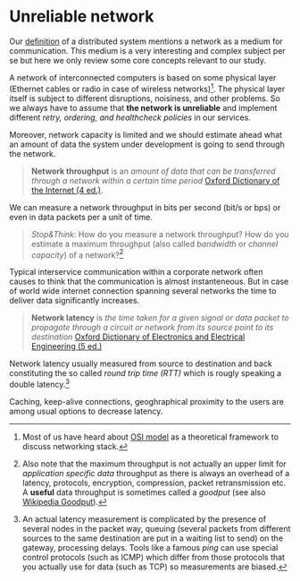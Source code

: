# Unreliable network

Our [definition](./introduction/overview.html) of a distributed system mentions a network as a medium for communication. This medium is a very interesting and complex subject per se but here we only review some core concepts relevant to our study.

A network of interconnected computers is based on some physical layer (Ethernet cables or radio in case of wireless networks)[^osi]. The physical layer itself is subject to different disruptions, noisiness, and other problems. So we always have to assume that **the network is unreliable** and implement different *retry, ordering, and healthcheck policies* in our services.

Moreover, network capacity is limited and we should estimate ahead what an amount of data the system under development is going to send through the network.

> **Network throughput** is an *amount of data that can be transferred through a network within a certain time period*
[Oxford Dictionary of the Internet (4 ed.)](https://www.oxfordreference.com/search?q=network+throughput&searchBtn=Search&isQuickSearch=true).

We can measure a network throughput in bits per second (bit/s or bps) or even in data packets per a unit of time.

> *Stop&Think*: How do you measure a network throughput? How do you estimate a maximum throughput (also called *bandwidth* or *channel capacity*) of a network?[^goodput]

Typical interservice communication within a corporate network often causes to think that the communication is almost instanteneous. But in case of world wide internet connection spanning several networks the time to deliver data significantly increases.

> **Network latency** is *the time taken for a given signal or data packet to propagate through a circuit or network from its source point to its destination*
[Oxford Dictionary of Electronics and Electrical Engineering (5 ed.)](https://www.oxfordreference.com/search?q=network+latency&searchBtn=Search&isQuickSearch=true)

Network latency usually measured from source to destination and back constituting the so called *round trip time (RTT)* which is rougly speaking a double latency.[^ping]

Caching, keep-alive connections, geoghraphical proximity to the users are among usual options to decrease latency.




[^osi]: Most of us have heard about [OSI model](https://en.wikipedia.org/wiki/OSI_model) as a theoretical framework to discuss networking stack.

[^goodput]: Also note that the maximum throughput is not actually an upper limit for *application specific data* throughput as there is always an overhead of a latency, protocols, encryption, compression, packet retransmission etc. A **useful** data throughput is sometimes called a *goodput* (see also [Wikipedia Goodput](https://en.wikipedia.org/wiki/Goodput)).

[^ping]: An actual latency measurement is complicated by the presence of several nodes in the packet way, queuing (several packets from different sources to the same destination are put in a waiting list to send) on the gateway, processing delays. Tools like a famous *ping* can use special control protocols (such as ICMP) which differ from those protocols that you actually use for data (such as TCP) so measurements are biased. 